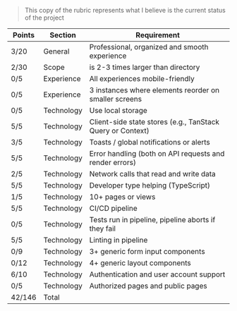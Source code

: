 > This copy of the rubric represents what I believe is the current status of the project

| Points | Section     | Requirement                                         |
|--------|-------------|-----------------------------------------------------|
| 3/20    | General     | Professional, organized and smooth experience       |
| 2/30    | Scope       | is 2-3 times larger than directory                  |
| 0/5     | Experience  | All experiences mobile-friendly                     |
| 0/5     | Experience  | 3 instances where elements reorder on smaller screens |
| 0/5     | Technology  | Use local storage                                   |
| 5/5     | Technology  | Client-side state stores (e.g., TanStack Query or Context) |
| 3/5     | Technology  | Toasts / global notifications or alerts             |
| 5/5     | Technology  | Error handling (both on API requests and render errors) |
| 2/5     | Technology  | Network calls that read and write data              |
| 5/5     | Technology  | Developer type helping (TypeScript)                 |
| 1/5     | Technology  | 10+ pages or views                                  |
| 5/5     | Technology  | CI/CD pipeline                                      |
| 0/5     | Technology  | Tests run in pipeline, pipeline aborts if they fail |
| 5/5     | Technology  | Linting in pipeline                                 |
| 0/9     | Technology  | 3+ generic form input components                    |
| 0/12    | Technology  | 4+ generic layout components                        |
| 6/10    | Technology  | Authentication and user account support             |
| 0/5     | Technology  | Authorized pages and public pages                   |
| 42/146  | Total       |                                                     |